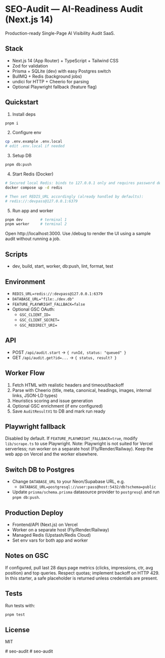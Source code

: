 # SEO-Audit — AI-Readiness Audit (Next.js 14)

Production-ready Single-Page AI Visibility Audit SaaS.

## Stack
- Next.js 14 (App Router) + TypeScript + Tailwind CSS
- Zod for validation
- Prisma + SQLite (dev) with easy Postgres switch
- BullMQ + Redis (background jobs)
- undici for HTTP + Cheerio for parsing
- Optional Playwright fallback (feature flag)

## Quickstart

1) Install deps
```bash
pnpm i
```

2) Configure env
```bash
cp .env.example .env.local
# edit .env.local if needed
```

3) Setup DB
```bash
pnpm db:push
```

4) Start Redis (Docker)
```bash
# Secured local Redis: binds to 127.0.0.1 only and requires password devpass
docker compose up -d redis

# Then set REDIS_URL accordingly (already handled by defaults):
# redis://:devpass@127.0.0.1:6379
```

5) Run app and worker
```bash
pnpm dev        # terminal 1
pnpm worker     # terminal 2
```

Open http://localhost:3000. Use /debug to render the UI using a sample audit without running a job.

## Scripts
- dev, build, start, worker, db:push, lint, format, test

## Environment
- `REDIS_URL=redis://:devpass@127.0.0.1:6379`
- `DATABASE_URL="file:./dev.db"`
- `FEATURE_PLAYWRIGHT_FALLBACK=false`
- Optional GSC OAuth:
  - `GSC_CLIENT_ID=`
  - `GSC_CLIENT_SECRET=`
  - `GSC_REDIRECT_URI=`

## API
- POST `/api/audit.start` → `{ runId, status: "queued" }`
- GET `/api/audit.get?id=...` → `{ status, result? }`

## Worker Flow
1. Fetch HTML with realistic headers and timeout/backoff
2. Parse with Cheerio (title, meta, canonical, headings, images, internal links, JSON-LD types)
3. Heuristics scoring and issue generation
4. Optional GSC enrichment (if env configured)
5. Save `AuditResultV1` to DB and mark run ready

## Playwright fallback
Disabled by default. If `FEATURE_PLAYWRIGHT_FALLBACK=true`, modify `lib/scrape.ts` to use Playwright. Note: Playwright is not suited for Vercel serverless; run worker on a separate host (Fly/Render/Railway). Keep the web app on Vercel and the worker elsewhere.

## Switch DB to Postgres
- Change `DATABASE_URL` to your Neon/Supabase URL, e.g.
  - `DATABASE_URL=postgresql://user:pass@host:5432/db?schema=public`
- Update `prisma/schema.prisma` datasource provider to `postgresql` and run `pnpm db:push`.

## Production Deploy
- Frontend/API (Next.js) on Vercel
- Worker on a separate host (Fly/Render/Railway)
- Managed Redis (Upstash/Redis Cloud)
- Set env vars for both app and worker

## Notes on GSC
If configured, pull last 28 days page metrics (clicks, impressions, ctr, avg position) and top queries. Respect quotas; implement backoff on HTTP 429. In this starter, a safe placeholder is returned unless credentials are present.

## Tests
Run tests with:
```bash
pnpm test
```

## License
MIT


#   s e o - a u d i t 
 
 # seo-audit
